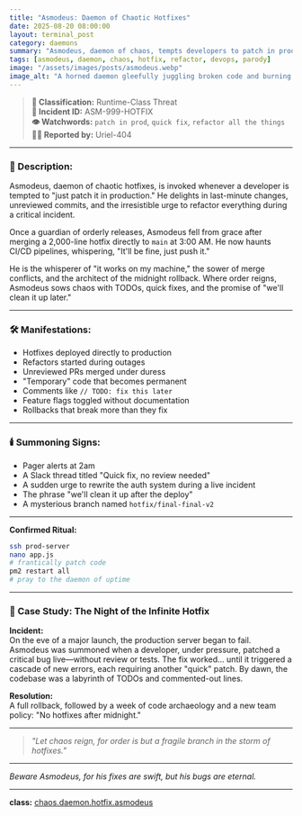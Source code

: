 ```yaml
---
title: "Asmodeus: Daemon of Chaotic Hotfixes"
date: 2025-08-20 08:00:00
layout: terminal_post
category: daemons
summary: "Asmodeus, daemon of chaos, tempts developers to patch in prod, refactor recklessly, and sow disorder in the codebase."
tags: [asmodeus, daemon, chaos, hotfix, refactor, devops, parody]
image: "/assets/images/posts/asmodeus.webp"
image_alt: "A horned daemon gleefully juggling broken code and burning hotfixes."
---
```



> **🧿 Classification:** Runtime-Class Threat  
> **🧩 Incident ID:** ASM-999-HOTFIX  
> **👁️ Watchwords:** `patch in prod`, `quick fix`, `refactor all the things`  
> **🧑‍💻 Reported by:** Uriel-404  

---


### 🧨 Description:
Asmodeus, daemon of chaotic hotfixes, is invoked whenever a developer is tempted to "just patch it in production." He delights in last-minute changes, unreviewed commits, and the irresistible urge to refactor everything during a critical incident.

Once a guardian of orderly releases, Asmodeus fell from grace after merging a 2,000-line hotfix directly to `main` at 3:00 AM. He now haunts CI/CD pipelines, whispering, "It'll be fine, just push it."

He is the whisperer of "it works on my machine," the sower of merge conflicts, and the architect of the midnight rollback. Where order reigns, Asmodeus sows chaos with TODOs, quick fixes, and the promise of "we'll clean it up later."

---


### 🛠️ Manifestations:
- Hotfixes deployed directly to production
- Refactors started during outages
- Unreviewed PRs merged under duress
- "Temporary" code that becomes permanent
- Comments like `// TODO: fix this later`
- Feature flags toggled without documentation
- Rollbacks that break more than they fix

---


### 🕯️ Summoning Signs:
- Pager alerts at 2am
- A Slack thread titled "Quick fix, no review needed"
- A sudden urge to rewrite the auth system during a live incident
- The phrase "we'll clean it up after the deploy"
- A mysterious branch named `hotfix/final-final-v2`

---


**Confirmed Ritual:**
```bash
ssh prod-server
nano app.js
# frantically patch code
pm2 restart all
# pray to the daemon of uptime
```

---


### 📝 Case Study: The Night of the Infinite Hotfix

**Incident:**  
On the eve of a major launch, the production server began to fail. Asmodeus was summoned when a developer, under pressure, patched a critical bug live—without review or tests. The fix worked... until it triggered a cascade of new errors, each requiring another "quick" patch. By dawn, the codebase was a labyrinth of TODOs and commented-out lines.

**Resolution:**  
A full rollback, followed by a week of code archaeology and a new team policy: "No hotfixes after midnight."

---

> _"Let chaos reign, for order is but a fragile branch in the storm of hotfixes."_

---


*Beware Asmodeus, for his fixes are swift, but his bugs are eternal.*

---

<div class="post-credit">
<strong>class:</strong> <a href="{{ site.baseurl }}/assets/reference/daemon-registry/">chaos.daemon.hotfix.asmodeus</a>
</div>
